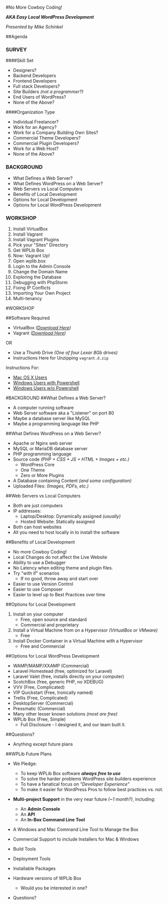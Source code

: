 #No More Cowboy Coding!

**_AKA Easy Local WordPress Development_**

_Presented by Mike Schinkel_

##Agenda
### SURVEY
####Skill Set
- Designers? 
- Backend Developers
- Frontend Developers
- Full stack Developers?
- Site Builders _(not a programmer?)_
- End Users of WordPress?
- None of the Above?

####Organization Type
- Individual Freelancer?
- Work for an Agency?
- Work for a Company Building Own Sites?
- Commercial Theme Developers?
- Commercial Plugin Developers?
- Work for a Web Host?
- None of the Above?


### BACKGROUND
- What Defines a Web Server?
- What Defines WordPress on a Web Server?
- Web Servers vs Local Computers
- Benefits of Local Development
- Options for Local Development
- Options for Local WordPress Development

### WORKSHOP
1. Install VirtualBox
2. Install Vagrant
3. Install Vagrant Plugins
4. Pick your "Sites" Directory
5. Get WPLib Box
6. Now: Vagrant Up!
7. Open wplib.box
8. Login to the Admin Console
9. Change the Domain Name
10. Exploring the Database
11. Debugging with PhpStorm
12. Fixing IP Conflicts
13. Importing Your Own Project
14. Multi-tenancy

	

#WORKSHOP

##Software Required
- VirtualBox _([_Download Here_](virtualbox.org/wiki/Downloads))_
- Vagrant _([_Download Here_](https://www.vagrantup.com/downloads.html))_

OR

- Use a Thumb Drive _(One of four Lexar 8Gb drives)_ 
- Instructions Here for Unzipping `vagrant.d.zip`

Instructions For:

- [Mac OS X Users](mac-os-x-bash.md)
- [Windows Users with Powershell](windows-powershell.md)
- [Windows Users w/o Powershell](windows-cmd.md)








#BACKGROUND
##What Defines a Web Server?
- A computer running software
- Web Server software aka a "Listener" on port 80
- Maybe a database server like MySQL
- Maybe a programming language like PHP		

##What Defines WordPress on a Web Server?
- Apache or Nginx web server
- MySQL or MariaDB database server
- PHP programming language 
- Source code _(PHP + CSS + JS + HTML + Images + etc.)_	
	- WordPress Core 
	- One Theme
	- Zero or More Plugins
- A Database containing Content _(and some configuration)_
- Uploaded Files: _(Images, PDFs, etc.)_

##Web Servers vs Local Computers
- Both are just computers
- IP addresses:
	- Laptop/Desktop: Dynamically assigned _(usually)_
	- Hosted Website: Statically assigned
- Both can host websites
- All you need to host locally in to install the software

##Benefits of Local Development
- No more Cowboy Coding!
- Local Changes do not affect the Live Website
- Ability to use a Debugger
- No Latency when editing theme and plugin files.
- Try "with if" scenarios
	- If no good, throw away and start over
- Easier to use Version Control
- Easier to use Composer
- Easier to level up to Best Practices over time

##Options for Local Development
1. Install on your computer
	- Free, open source and standard
	- Commercial and proprietary
2. Install a Virtual Machine from on a Hypervisor _(VirtualBox or VMware)_
	- Free
3. Install Docker Container in a Virtual Machine with a Hypervisor
	- Free and Commercial

##Options for Local WordPress Development
- WAMP/MAMP/XXAMP (Commercial)
- Laravel Homestead (free, optimized for Laravel)
- Laravel Valet (free, installs directly on your computer)
- ScotchBox (free, generic PHP, no XDEBUG)
- VVV (Free, Complicated)
- VIP Quickstart (Free, Ironically named)
- Trellis (Free, Complicated)
- DesktopServer (Commercial)
- Pressmatic (Commercial)
- Many other lesser known solutions _(most are free)_
- WPLib Box (Free, Simple)
	- Full Disclosure - I designed it, and our team built it.

##Questions?
- Anything except future plans

##WPLib Future Plans

- We Pledge:

	- To keep WPLib Box software **_always free to use_**
	- To solve the harder problems WordPress site builders experience
	- To have a fanatical focus on _"Developer Experience"_
	- To make it easier for WordPress Pros to follow best practices vs. not.

- **Multi-project Support** in the very near future _(~1 month?)_, including:

	- An **Admin Console** 
	- An **API**
	- An **In-Box Command Line Tool**

- A Windows and Mac Command Line Tool to Manage the Box
- Commercial Support to include Installers for Mac & Windows
- Build Tools
- Deployment Tools
- Installable Packages
- Hardware versions of WPLib Box 
	- Would you be interested in one?
- Questions?
